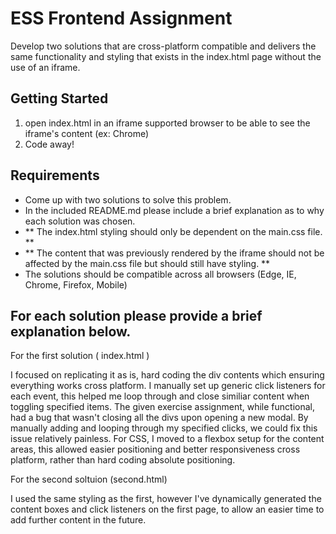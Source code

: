 # ESS Frontend Assignment
Develop two solutions that are cross-platform compatible and delivers the same functionality and styling that exists in the index.html page without the use of an iframe. 

## Getting Started
1. open index.html in an iframe supported browser to be able to see the iframe's content (ex: Chrome)
2. Code away!

## Requirements
* Come up with two solutions to solve this problem. 
* In the included README.md please include a brief explanation as to why each solution was chosen.
* ** The index.html styling should only be dependent on the main.css file. **
* ** The content that was previously rendered by the iframe should not be affected by the main.css file but should still have styling. **
* The solutions should be compatible across all browsers (Edge, IE, Chrome, Firefox, Mobile)


## For each solution please provide a brief explanation below.

For the first solution ( index.html )

I focused on replicating it as is, hard coding the div contents which ensuring everything works cross platform. I manually set up generic click listeners for each event, this helped me loop through and close similiar content when toggling specified items. The given exercise assignment, while functional, had a bug that wasn't closing all the divs upon opening a new modal. By manually adding and looping through my specified clicks, we could fix this issue relatively painless. For CSS, I moved to a flexbox setup for the content areas, this allowed easier positioning and better responsiveness cross platform, rather than hard coding absolute positioning.


For the second soltuion (second.html) 

I used the same styling as the first, however I've dynamically generated the content boxes and click listeners on the first page, to allow an easier time to add further content in the future.